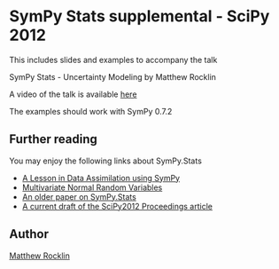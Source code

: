 SymPy Stats supplemental - SciPy 2012
=====================================

This includes slides and examples to accompany the talk 

SymPy Stats - Uncertainty Modeling
by
Matthew Rocklin

A video of the talk is available [here](http://www.youtube.com/watch?v=27su3TQ3BvQ)

The examples should work with SymPy 0.7.2

Further reading
---------------

You may enjoy the following links about SymPy.Stats

*   [A Lesson in Data Assimilation using SymPy](http://sympystats.wordpress.com/2011/07/02/a-lesson-in-data-assimilation-using-sympy/)
*   [Multivariate Normal Random Variables](http://sympystats.wordpress.com/2011/07/19/multivariate-normal-random-variables/)
*   [An older paper on SymPy.Stats](http://www.computer.org/portal/web/csdl/doi/10.1109/MCSE.2012.56)
*   [A current draft of the SciPy2012 Proceedings article](http://people.cs.uchicago.edu/~mrocklin/tempspace/scipy2012-sympystats-paper.pdf)


Author
------

[Matthew Rocklin](http://matthewrocklin.com)
